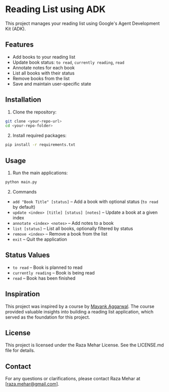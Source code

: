 # Reading List using ADK
This project manages your reading list using Google's Agent Development Kit (ADK).  

## Features
- Add books to your reading list  
- Update book status: `to read`, `currently reading`, `read`  
- Annotate notes for each book  
- List all books with their status  
- Remove books from the list  
- Save and maintain user-specific state  


## Installation
1. Clone the repository:

```bash
git clone <your-repo-url>
cd <your-repo-folder>
```


2. Install required packages:
```bash
pip install -r requirements.txt
```

## Usage
1. Run the main applications:
```bash
python main.py
```

2. Commands
- `add "Book Title" [status]` – Add a book with optional status (`to read` by default)  
- `update <index> [title] [status] [notes]` – Update a book at a given index  
- `annotate <index> <notes>` – Add notes to a book  
- `list [status]` – List all books, optionally filtered by status  
- `remove <index>` – Remove a book from the list  
- `exit` – Quit the application

## Status Values
- `to read` – Book is planned to read  
- `currently reading` – Book is being read  
- `read` – Book has been finished

## Inspiration
This project was inspired by a course by [Mayank Aggarwal](https://github.com/mayank953). The course provided valuable insights into building a reading list application, which served as the foundation for this project.

## License
This project is licensed under the Raza Mehar License. See the LICENSE.md file for details.

## Contact
For any questions or clarifications, please contact Raza Mehar at [raza.mehar@gmail.com].